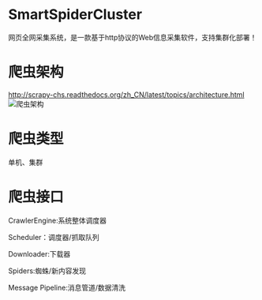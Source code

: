 # SmartSpiderCluster
网页全网采集系统，是一款基于http协议的Web信息采集软件，支持集群化部署！

# 爬虫架构
http://scrapy-chs.readthedocs.org/zh_CN/latest/topics/architecture.html
![爬虫架构](http://scrapy-chs.readthedocs.org/zh_CN/latest/_images/scrapy_architecture.png)

# 爬虫类型
单机、集群

# 爬虫接口
CrawlerEngine:系统整体调度器

Scheduler：调度器/抓取队列

Downloader:下载器

Spiders:蜘蛛/新内容发现

Message Pipeline:消息管道/数据清洗
